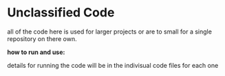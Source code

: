 # Unclassified Code
all of the code here is used for larger projects or are to small for a single repository on there own.



**how to run and use:**

 details for running the code will be in the indivisual code files for each one

 
